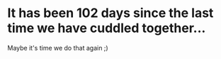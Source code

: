 # It has been 102 days since the last time we have cuddled together...
Maybe it's time we do that again ;)